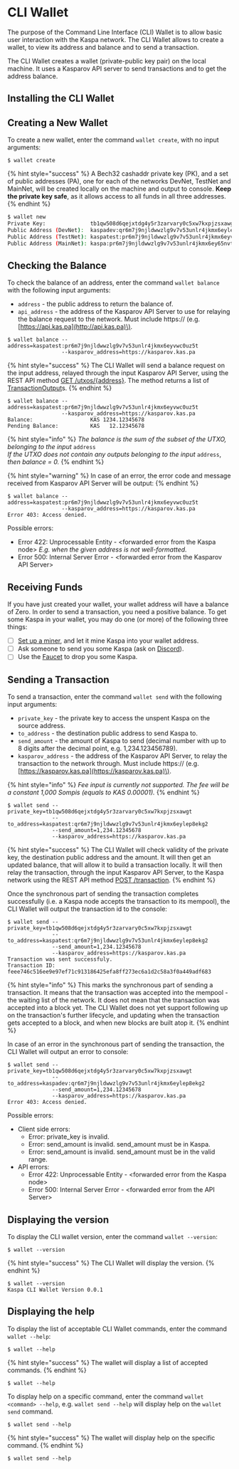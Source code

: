 # CLI Wallet

The purpose of the Command Line Interface \(CLI\) Wallet is to allow basic user interaction with the Kaspa network. The CLI Wallet allows to create a wallet, to view its address and balance and to send a transaction.

The CLI Wallet creates a wallet \(private-public key pair\) on the local machine. It uses a Kasparov API server to send transactions and to get the address balance.

## Installing the CLI Wallet

## Creating a New Wallet

To create a new wallet, enter the command `wallet create`, with no input arguments:

```
$ wallet create
```

{% hint style="success" %}
A Bech32 cashaddr private key \(PK\), and a set of public addresses \(PA\), one for each of the networks DevNet, TestNet and MainNet, will be created locally on the machine and output to console. **Keep the private key safe**, as it allows access to all funds in all three addresses.
{% endhint %}

```bash
$ wallet new
Private Key:              tb1qw508d6qejxtdg4y5r3zarvary0c5xw7kxpjzsxawgt
Public Address (DevNet):  kaspadev:qr6m7j9njldwwzlg9v7v53unlr4jkmx6eylep8ekg2
Public Address (TestNet): kaspatest:pr6m7j9njldwwzlg9v7v53unlr4jkmx6eyvwc0uz5t
Public Address (MainNet): kaspa:pr6m7j9njldwwzlg9v7v53unlr4jkmx6ey65nvtks5
```

## Checking the Balance

To check the balance of an address, enter the command `wallet balance` with the following input arguments:

* `address` - the public address to return the balance of.
* `api_address` - the address of the Kasparov API Server to use for relaying the balance request to the network. Must include https:// \(e.g. [https://api.kas.pa](http://api.kas.pa)\).

```text
$ wallet balance --address=kaspatest:pr6m7j9njldwwzlg9v7v53unlr4jkmx6eyvwc0uz5t
                 --kasparov_address=https://kasparov.kas.pa
```

{% hint style="success" %}
The CLI Wallet will send a balance request on the input address, relayed through the input Kasparov API Server, using the REST API method [GET /utxos/{address}](../reference/kasparov-api-server/requests-list.md#utxos-address-address). The method returns a list of [TransactionOutput](../reference/kasparov-api-server/response-types.md#transactionoutput)s.
{% endhint %}

```text
$ wallet balance --address=kaspatest:pr6m7j9njldwwzlg9v7v53unlr4jkmx6eyvwc0uz5t
                 --kasparov_address=https://kasparov.kas.pa
Balance:                  KAS 1234.12345678
Pending Balance:          KAS   12.12345678
```

{% hint style="info" %}
_The balance is the sum of the subset of the UTXO, belonging to the input_ `address`  
_If the UTXO does not contain any outputs belonging to the input_ `address`, _then balance = 0._
{% endhint %}

{% hint style="warning" %}
In case of an error, the error code and message received from Kasparov API Server will be output:
{% endhint %}

```text
$ wallet balance --address=kaspatest:pr6m7j9njldwwzlg9v7v53unlr4jkmx6eyvwc0uz5t
                 --kasparov_address=https://kasparov.kas.pa
Error 403: Access denied.
```

Possible errors:

* Error 422: Unprocessable Entity - &lt;forwarded error from the Kaspa node&gt; _E.g. when the given address is not well-formatted._
* Error 500: Internal Server Error - &lt;forwarded error from the Kasparov API Server&gt;

## Receiving Funds

If you have just created your wallet, your wallet address will have a balance of Zero. In order to send a transaction, you need a positive balance. To get some Kaspa in your wallet, you may do one \(or more\) of the following three things:

* [ ] [Set up a miner](untitled-1/), and let it mine Kaspa into your wallet address.
* [ ] Ask someone to send you some Kaspa \(ask on [Discord](https://discord.gg/WmGhhzk)\).
* [ ] Use the [Faucet](faucet.md) to drop you some Kaspa.

## Sending a Transaction

To send a transaction, enter the command `wallet send` with the following input arguments:

* `private_key` - the private key to access the unspent Kaspa on the source address.
* `to_address` - the destination public address to send Kaspa to.
* `send_amount` - the amount of Kaspa to send \(decimal number with up to 8 digits after the decimal point, e.g. 1,234.123456789\).
* `kasparov_address` - the address of the Kasparov API Server, to relay the transaction to the network through. Must include https:// \(e.g. [https://kasparov.kas.pa](https://kasparov.kas.pa)\).

{% hint style="info" %}
_Fee input is currently not supported. The fee will be a constant 1,000 Sompis \(equals to KAS 0.00001\)._
{% endhint %}

```text
$ wallet send --private_key=tb1qw508d6qejxtdg4y5r3zarvary0c5xw7kxpjzsxawgt
              --to_address=kaspatest:qr6m7j9njldwwzlg9v7v53unlr4jkmx6eylep8ekg2
              --send_amount=1,234.12345678
              --kasparov_address=https://kasparov.kas.pa
```

{% hint style="success" %}
The CLI Wallet will check validity of the private key, the destination public address and the amount. It will then get an updated balance, that will allow it to build a transaction locally. It will then relay the transaction, through the input Kasparov API Server, to the Kaspa network using the REST API method [POST /transaction](../reference/kasparov-api-server/requests-list.md#transaction).
{% endhint %}

Once the synchronous part of sending the transaction completes successfully \(i.e. a Kaspa node accepts the transaction to its mempool\), the CLI Wallet will output the transaction id to the console:

```text
$ wallet send --private_key=tb1qw508d6qejxtdg4y5r3zarvary0c5xw7kxpjzsxawgt
              --to_address=kaspatest:qr6m7j9njldwwzlg9v7v53unlr4jkmx6eylep8ekg2
              --send_amount=1,234.12345678
              --kasparov_address=https://kasparov.kas.pa
Transaction was sent successfuly.
Transaction ID: feee746c516ee9e97ef71c913186425efa8ff273ec6a1d2c58a3f0a449adf683
```

{% hint style="info" %}
This marks the synchronous part of sending a transaction. It means that the transaction was accepted into the mempool - the waiting list of the network. It does not mean that the transaction was accepted into a block yet. The CLI Wallet does not yet support following up on the transaction's further lifecycle, and updating when the transaction gets accepted to a block, and when new blocks are built atop it.
{% endhint %}

In case of an error in the synchronous part of sending the transaction, the CLI Wallet will output an error to console:

```text
$ wallet send --private_key=tb1qw508d6qejxtdg4y5r3zarvary0c5xw7kxpjzsxawgt
              --to_address=kaspadev:qr6m7j9njldwwzlg9v7v53unlr4jkmx6eylep8ekg2
              --send_amount=1,234.12345678
              --kasparov_address=https://kasparov.kas.pa
Error 403: Access denied.
```

Possible errors:

* Client side errors:
  * Error: private\_key is invalid.
  * Error: send\_amount is invalid. send\_amount must be in Kaspa.
  * Error: send\_amount is invalid. send\_amount must be in the valid range.
* API errors:
  * Error 422: Unprocessable Entity - &lt;forwarded error from the Kaspa node&gt;
  * Error 500: Internal Server Error - &lt;forwarded error from the API Server&gt;

## Displaying the version

To display the CLI wallet version, enter the command `wallet --version`:

```text
$ wallet --version
```

{% hint style="success" %}
The CLI Wallet will display the version.
{% endhint %}

```text
$ wallet --version
Kaspa CLI Wallet Version 0.0.1
```

## Displaying the help

To display the list of acceptable CLI Wallet commands, enter the command `wallet --help`:

```text
$ wallet --help
```

{% hint style="success" %}
The wallet will display a list of accepted commands.
{% endhint %}

```text
$ wallet --help

```

To display help on a specific command, enter the command `wallet <command> --help`, e.g. `wallet send --help` will display help on the `wallet send` command.

```text
$ wallet send --help
```

{% hint style="success" %}
The wallet will display help on the specific command.
{% endhint %}

```text
$ wallet send --help

```

